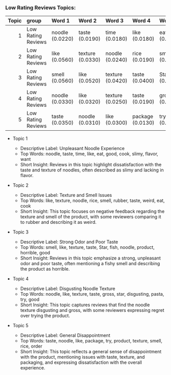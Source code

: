 ### Low Rating Reviews Topics:
|   Topic | group              | Word 1          | Word 2           | Word 3           | Word 4           | Word 5         | Word 6           | Word 7              | Word 8           | Word 9            | Word 10        |
|--------:|:-------------------|:----------------|:-----------------|:-----------------|:-----------------|:---------------|:-----------------|:--------------------|:-----------------|:------------------|:---------------|
|       1 | Low Rating Reviews | noodle (0.0220) | taste (0.0190)   | time (0.0180)    | like (0.0180)    | eat (0.0100)   | good (0.0100)    | cook (0.0100)       | slimy (0.0090)   | flavor (0.0090)   | want (0.0090)  |
|       2 | Low Rating Reviews | like (0.0560)   | texture (0.0330) | noodle (0.0240)  | rice (0.0190)    | smell (0.0180) | rubber (0.0180)  | taste (0.0110)      | weird (0.0110)   | eat (0.0110)      | cook (0.0100)  |
|       3 | Low Rating Reviews | smell (0.0560)  | like (0.0520)    | texture (0.0420) | taste (0.0400)   | Star (0.0330)  | fish (0.0280)    | noodle (0.0200)     | product (0.0180) | horrible (0.0130) | good (0.0110)  |
|       4 | Low Rating Reviews | noodle (0.0330) | like (0.0320)    | texture (0.0250) | taste (0.0190)   | gross (0.0160) | star (0.0130)    | disgusting (0.0130) | pasta (0.0120)   | try (0.0120)      | good (0.0120)  |
|       5 | Low Rating Reviews | taste (0.0350)  | noodle (0.0310)  | like (0.0300)    | package (0.0130) | try (0.0130)   | product (0.0120) | texture (0.0120)    | smell (0.0120)   | rice (0.0100)     | order (0.0100) |

- Topic 1
  - Descriptive Label: Unpleasant Noodle Experience
  - Top Words: noodle, taste, time, like, eat, good, cook, slimy, flavor, want
  - Short Insight: Reviews in this topic highlight dissatisfaction with the taste and texture of noodles, often described as slimy and lacking in flavor.

- Topic 2
  - Descriptive Label: Texture and Smell Issues
  - Top Words: like, texture, noodle, rice, smell, rubber, taste, weird, eat, cook
  - Short Insight: This topic focuses on negative feedback regarding the texture and smell of the product, with some reviewers comparing it to rubber and describing it as weird.

- Topic 3
  - Descriptive Label: Strong Odor and Poor Taste
  - Top Words: smell, like, texture, taste, Star, fish, noodle, product, horrible, good
  - Short Insight: Reviews in this topic emphasize a strong, unpleasant odor and poor taste, often mentioning a fishy smell and describing the product as horrible.

- Topic 4
  - Descriptive Label: Disgusting Noodle Texture
  - Top Words: noodle, like, texture, taste, gross, star, disgusting, pasta, try, good
  - Short Insight: This topic captures reviews that find the noodle texture disgusting and gross, with some reviewers expressing regret over trying the product.

- Topic 5
  - Descriptive Label: General Disappointment
  - Top Words: taste, noodle, like, package, try, product, texture, smell, rice, order
  - Short Insight: This topic reflects a general sense of disappointment with the product, mentioning issues with taste, texture, and packaging, and expressing dissatisfaction with the overall experience.
